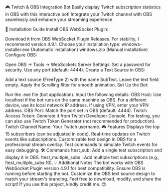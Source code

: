 🎮 Twitch & OBS Integration Bot
Easily display Twitch subscription statistics in OBS with this interactive bot!
Integrate your Twitch channel with OBS seamlessly and enhance your streaming experience.

🔧 Installation Guide
Install OBS WebSocket Plugin:

Download it from OBS WebSocket Plugin Releases.
For stability, I recommend version 4.9.1.
Choose your installation type:
windows-installer.exe (Automatic installation)
windows.zip (Manual installation)
Configure OBS:

Open OBS → Tools → WebSockets Server Settings:
Set a password for security.
Use any port (default: 4444).
Create a Text Source in OBS:

Add a text source (FreeType 2) with the name SubText.
Leave the text field empty.
Apply the Scrolling filter for smooth animation.
Set Up the Bot:

Run the .exe file (bot application).
Input the following details:
OBS Host: Use localhost if the bot runs on the same machine as OBS.
For a different device, use its local network IP address.
If using VPN, enter your VPN address.
OBS Port: Match the port set in OBS (default: 4444).
Twitch Access Token:
Generate it from Twitch Developer Console.
For testing, you can also use Twitch Token Generator (not recommended for production).
Twitch Channel Name: Your Twitch username.
🎮 Features
Displays the top 15 subscribers (can be adjusted in code).
Real-time updates on Twitch events like subscriptions.
Customizable text design in OBS for a professional stream overlay.
Test commands to simulate Twitch events for easy debugging.
🛠️ Commands
!test_sub: Add a single test subscription and display it in OBS.
!test_multiple_subs <number>: Add multiple test subscriptions (e.g., !test_multiple_subs 10).
💡 Additional Notes
The bot works with OBS WebSocket Plugin version 4.9.1 for best compatibility.
Ensure OBS is running before starting the bot.
Customize the OBS text source design to match your stream's branding.
Feel free to download, modify, and share the script! If you use this project, kindly credit me. 😊

